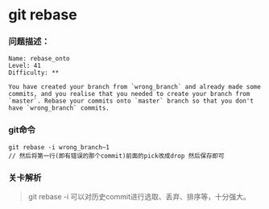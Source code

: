 # git rebase

### 问题描述：

```text
Name: rebase_onto
Level: 41
Difficulty: **

You have created your branch from `wrong_branch` and already made some commits, and you realise that you needed to create your branch from `master`. Rebase your commits onto `master` branch so that you don't have `wrong_branch` commits.
```

### git命令

```shell
git rebase -i wrong_branch~1
// 然后将第一行(即有错误的那个commit)前面的pick改成drop 然后保存即可
```

### 关卡解析

> git rebase -i 可以对历史commit进行选取、丢弃、排序等，十分强大。
